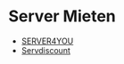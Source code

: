 # Server Mieten

* [SERVER4YOU](https://www.server4you.de/)
* [Servdiscount](https://servdiscount.com/)
